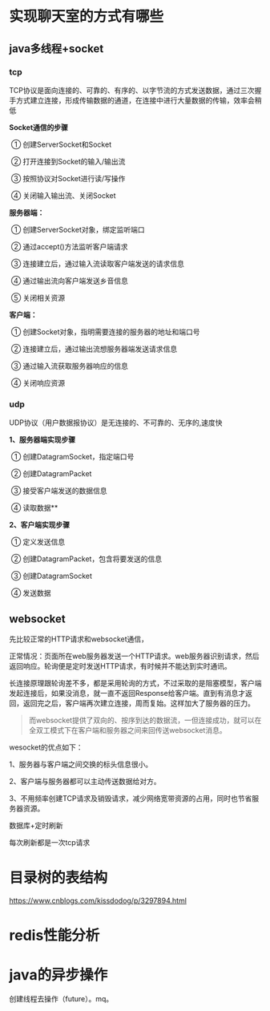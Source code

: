 # 实现聊天室的方式有哪些

## java多线程+socket

### tcp

TCP协议是面向连接的、可靠的、有序的、以字节流的方式发送数据，通过三次握手方式建立连接，形成传输数据的通道，在连接中进行大量数据的传输，效率会稍低

**Socket通信的步骤**

​                 ① 创建ServerSocket和Socket

​                 ② 打开连接到Socket的输入/输出流

​                 ③ 按照协议对Socket进行读/写操作

​                 ④ 关闭输入输出流、关闭Socket

**服务器端：**

​                 ① 创建ServerSocket对象，绑定监听端口

​                 ② 通过accept()方法监听客户端请求

​                 ③ 连接建立后，通过输入流读取客户端发送的请求信息

​                 ④ 通过输出流向客户端发送乡音信息

​                 ⑤ 关闭相关资源

**客户端：**

​                 ① 创建Socket对象，指明需要连接的服务器的地址和端口号

​                 ② 连接建立后，通过输出流想服务器端发送请求信息

​                 ③ 通过输入流获取服务器响应的信息

​                 ④ 关闭响应资源 

### udp

UDP协议（用户数据报协议）是无连接的、不可靠的、无序的,速度快

**1、服务器端实现步骤**

​           ① 创建DatagramSocket，指定端口号

​           ② 创建DatagramPacket

​           ③ 接受客户端发送的数据信息

​           ④ 读取数据**

**2、客户端实现步骤**

​           ① 定义发送信息

​           ② 创建DatagramPacket，包含将要发送的信息

​           ③ 创建DatagramSocket

​           ④ 发送数据

## websocket

先比较正常的HTTP请求和websocket通信，

正常情况：页面所在web服务器发送一个HTTP请求。web服务器识别请求，然后返回响应。轮询便是定时发送HTTP请求，有时候并不能达到实时通讯。

长连接原理跟轮询差不多，都是采用轮询的方式，不过采取的是阻塞模型，客户端发起连接后，如果没消息，就一直不返回Response给客户端。直到有消息才返回，返回完之后，客户端再次建立连接，周而复始。这样加大了服务器的压力。

> 而websocket提供了双向的、按序到达的数据流，一但连接成功，就可以在全双工模式下在客户端和服务器之间来回传送websocket消息。

wesocket的优点如下：

1、服务器与客户端之间交换的标头信息很小。

2、客户端与服务器都可以主动传送数据给对方。

3、不用频率创建TCP请求及销毁请求，减少网络宽带资源的占用，同时也节省服务器资源。

数据库+定时刷新

每次刷新都是一次tcp请求

# 目录树的表结构

<https://www.cnblogs.com/kissdodog/p/3297894.html>



# redis性能分析

# java的异步操作

创建线程去操作（future）。mq。

